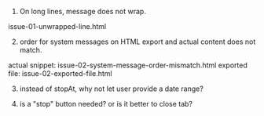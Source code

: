 1. On long lines, message does not wrap.

issue-01-unwrapped-line.html

2. order for system messages on HTML export and actual content does not match.

actual snippet: issue-02-system-message-order-mismatch.html
exported file: issue-02-exported-file.html

3. instead of stopAt, why not let user provide a date range?

4. is a "stop" button needed? or is it better to close tab?